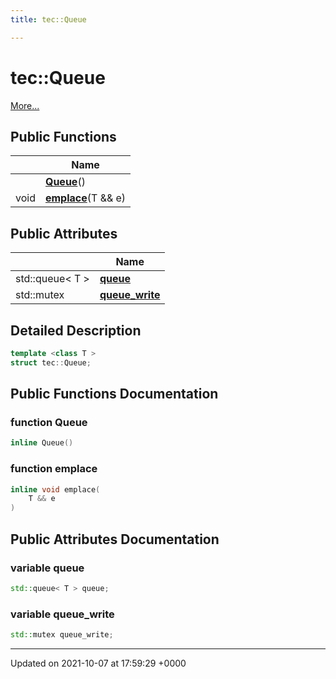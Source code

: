 ```yaml
---
title: tec::Queue

---
```


# tec::Queue



 [More...](#detailed-description)

## Public Functions

|                | Name           |
| -------------- | -------------- |
| | **[Queue](/engine/Classes/structtec_1_1_queue/#function-queue)**() |
| void | **[emplace](/engine/Classes/structtec_1_1_queue/#function-emplace)**(T && e) |

## Public Attributes

|                | Name           |
| -------------- | -------------- |
| std::queue< T > | **[queue](/engine/Classes/structtec_1_1_queue/#variable-queue)**  |
| std::mutex | **[queue_write](/engine/Classes/structtec_1_1_queue/#variable-queue-write)**  |

## Detailed Description

```cpp
template <class T >
struct tec::Queue;
```

## Public Functions Documentation

### function Queue

```cpp
inline Queue()
```


### function emplace

```cpp
inline void emplace(
    T && e
)
```


## Public Attributes Documentation

### variable queue

```cpp
std::queue< T > queue;
```


### variable queue_write

```cpp
std::mutex queue_write;
```


-------------------------------

Updated on 2021-10-07 at 17:59:29 +0000